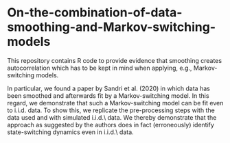 # On-the-combination-of-data-smoothing-and-Markov-switching-models
This repository contains R code to provide evidence that smoothing creates autocorrelation which has to be kept in mind when applying, e.g., Markov-switching models.

In particular, we found a paper by Sandri et al. (2020) in which data has been smoothed and afterwards fit by a Markov-switching model. In this regard, we demonstrate that such a Markov-switching model can be fit even to i.i.d. data.
To show this, we replicate the pre-processing steps with the data used and with simulated i.i.d.\ data. We thereby demonstrate that the approach as suggested by the authors does in fact (erroneously) identify state-switching dynamics even in i.i.d.\ data.
